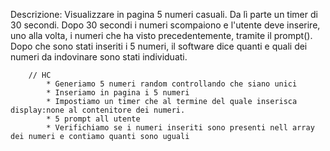Descrizione:
Visualizzare in pagina 5 numeri casuali.
Da lì parte un timer di 30 secondi.
Dopo 30 secondi i numeri scompaiono e l'utente deve inserire, uno alla volta, i numeri che ha visto precedentemente, tramite il prompt().
Dopo che sono stati inseriti i 5 numeri, il software dice quanti e quali dei numeri da indovinare sono stati individuati.


        // HC
            * Generiamo 5 numeri random controllando che siano unici
            * Inseriamo in pagina i 5 numeri
            * Impostiamo un timer che al termine del quale inserisca display:none al contenitore dei numeri.
            * 5 prompt all utente 
            * Verifichiamo se i numeri inseriti sono presenti nell array dei numeri e contiamo quanti sono uguali